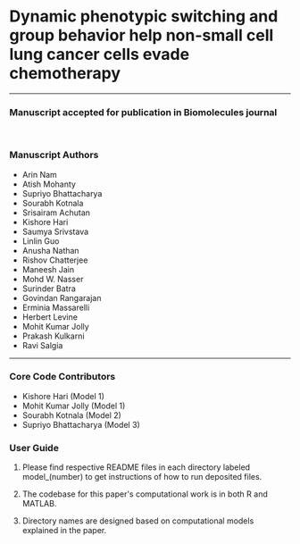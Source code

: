 # Dynamic phenotypic switching and group behavior help non-small cell lung cancer cells evade chemotherapy

---

### Manuscript accepted for publication in Biomolecules journal

<br />

### Manuscript Authors

- Arin Nam
- Atish Mohanty
- Supriyo Bhattacharya
- Sourabh Kotnala
- Srisairam Achutan
- Kishore Hari
- Saumya Srivstava
- Linlin Guo
- Anusha Nathan
- Rishov Chatterjee
- Maneesh Jain
- Mohd W. Nasser
- Surinder Batra
- Govindan Rangarajan
- Erminia Massarelli
- Herbert Levine
- Mohit Kumar Jolly
- Prakash Kulkarni
- Ravi Salgia

---



### Core Code Contributors

- Kishore Hari (Model 1)
- Mohit Kumar Jolly (Model 1)
- Sourabh Kotnala (Model 2)
- Supriyo Bhattacharya (Model 3)

### User Guide

1. Please find respective README files in each directory labeled model_(number) to get instructions of how to run deposited files.

2. The codebase for this paper's computational work is in both R and MATLAB.

3. Directory names are designed based on computational models explained in the paper.
